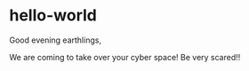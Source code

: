 # hello-world

Good evening earthlings, 

We are coming to take over your cyber space! Be very scared!!
